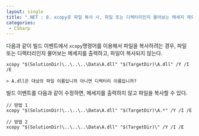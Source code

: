 ```yaml
---
layout: single
title: ".NET : 8. xcopy로 파일 복사 시, 파일 또는 디렉터리인지 물어보는 메세지 제외하는 법"
categories:
 - CSharp
---
```


다음과 같이 빌드 이벤트에서 `xcopy`명령어를 이용해서 파일을 복사하려는 경우, 파일 또는 디렉터리인지 물어보는 메세지를 출력하고, 파일이 복사되지 않는다.

```
xcopy "$(SolutionDir)\..\..\..\Data\A.dll" "$(TargetDir)\A.dll" /Y /I /E

> A.dll은 대상의 파일 이름입니까 아니면 디렉터리 이름입니까?
```

빌드 이벤트를 다음과 같이 수정하면, 메세지를 출력하지 않고 파일을 복사할 수 있다.

```
// 방법 1
xcopy "$(SolutionDir)\..\..\..\Data\A.dll" "$(TargetDir)\A.*" /Y /I /E

// 방법 2
xcopy "$(SolutionDir)\..\..\..\Data\A.dll" "$(TargetDir)\" /Y /I /E
```